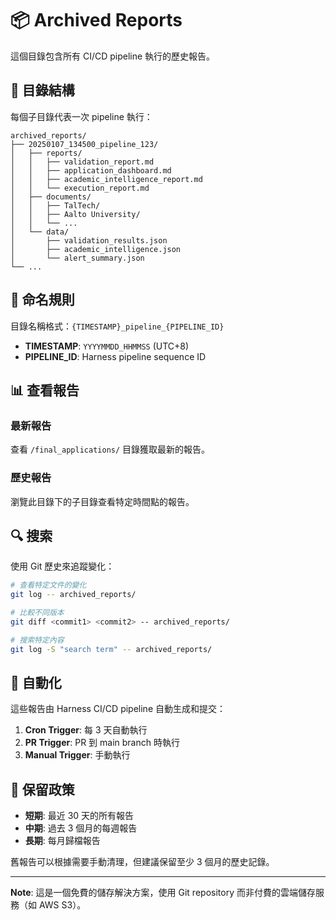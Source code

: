# 📦 Archived Reports

這個目錄包含所有 CI/CD pipeline 執行的歷史報告。

## 📁 目錄結構

每個子目錄代表一次 pipeline 執行：

```
archived_reports/
├── 20250107_134500_pipeline_123/
│   ├── reports/
│   │   ├── validation_report.md
│   │   ├── application_dashboard.md
│   │   ├── academic_intelligence_report.md
│   │   └── execution_report.md
│   ├── documents/
│   │   ├── TalTech/
│   │   ├── Aalto University/
│   │   └── ...
│   └── data/
│       ├── validation_results.json
│       ├── academic_intelligence.json
│       └── alert_summary.json
└── ...
```

## 🎯 命名規則

目錄名稱格式：`{TIMESTAMP}_pipeline_{PIPELINE_ID}`

- **TIMESTAMP**: `YYYYMMDD_HHMMSS` (UTC+8)
- **PIPELINE_ID**: Harness pipeline sequence ID

## 📊 查看報告

### 最新報告
查看 `/final_applications/` 目錄獲取最新的報告。

### 歷史報告
瀏覽此目錄下的子目錄查看特定時間點的報告。

## 🔍 搜索

使用 Git 歷史來追蹤變化：

```bash
# 查看特定文件的變化
git log -- archived_reports/

# 比較不同版本
git diff <commit1> <commit2> -- archived_reports/

# 搜索特定內容
git log -S "search term" -- archived_reports/
```

## 🚀 自動化

這些報告由 Harness CI/CD pipeline 自動生成和提交：

1. **Cron Trigger**: 每 3 天自動執行
2. **PR Trigger**: PR 到 main branch 時執行
3. **Manual Trigger**: 手動執行

## 📝 保留政策

- **短期**: 最近 30 天的所有報告
- **中期**: 過去 3 個月的每週報告
- **長期**: 每月歸檔報告

舊報告可以根據需要手動清理，但建議保留至少 3 個月的歷史記錄。

---

**Note**: 這是一個免費的儲存解決方案，使用 Git repository 而非付費的雲端儲存服務（如 AWS S3）。

